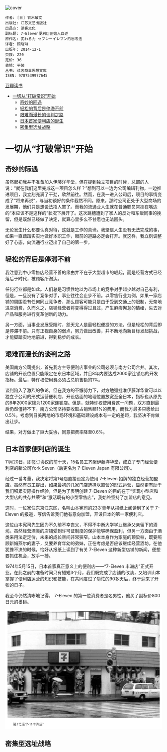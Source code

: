 ![cover](https://img3.doubanio.com/view/subject/s/public/s27882050.jpg)

    作者: [日] 铃木敏文
    出版社: 江苏文艺出版社
    出品方: 读客文化
    副标题: 7-Eleven便利店创始人自述
    原作名: 変わる力 セブンーイレブン的思考法
    译者: 顾晓琳
    出版年: 2014-12-1
    页数: 220
    定价: 36
    装帧: 平装
    丛书: 读客商业思想文库
    ISBN: 9787539977645

[豆瓣读书](https://book.douban.com/subject/26270679/)

- [一切从“打破常识”开始](#一切从打破常识开始)
  - [奇妙的际遇](#奇妙的际遇)
  - [轻松的背后是停滞不前](#轻松的背后是停滞不前)
  - [艰难而漫长的谈判之路](#艰难而漫长的谈判之路)
  - [日本首家便利店的诞生](#日本首家便利店的诞生)
  - [密集型选址战略](#密集型选址战略)

# 一切从“打破常识”开始
## 奇妙的际遇
虽然起初我并不准备加入伊藤洋华堂，但在提到独立项目的时候，总部的人说：“就在我们这里完成这一项目怎么样？”想到可以一边为公司编辑刊物，一边推进项目，我立刻充满了干劲，欣然前往。然而，在我一进入公司后，项目的事情变成了“将来再说”，与当初谈好的条件截然不同。原来，那时公司正处于大型商场的发展期，他们只是想设法招人罢了。而我的流通业人生就在普通职员常挂在嘴边的“本应该不是这样的”状况下展开了。这次跳槽遭到了家人的反对和东贩同事的挽留，但是既然已经做了决定，就算心里多么不甘愿也无法回头。

无论发生什么都要认真对待，这就是工作的真谛。我坚信人生没有无法完成的事，如果一直踏踏实实地做好本职工作，眼前的道路必定会打开。就这样，我立刻调整好了心态，向流通行业迈出了自己的第一步。

## 轻松的背后是停滞不前
我注意到中小零售店经营不善的缘由并不在于大型超市的崛起，而是经营方式已经落后于时代，被顾客所淘汰。

任何行业都是如此。人们总是习惯性地以为市场上的竞争对手越少越对自己有利，但是，一旦没有了竞争对手，事业往往会止步不前。以零售行业为例，如果一家店铺的周围没有任何同业竞争者，那么顾客可能只是由于受到交通上的限制，无奈地进店消费，久而久之，店铺经营者将变得得过且过，产生麻痹懈怠的情绪，失去对产品和服务进行变革创新的动力。

另一方面，当事业发展受阻时，怨天尤人是最轻松便捷的方法，但是轻松的背后即是停滞不前。只有正视自身的弱点，努力做出改善，并不断地向新目标发起挑战，才能脚踏实地地前进，得到稳步的成长。

## 艰难而漫长的谈判之路
美国南方公司提出，首先我方主导便利店事业的公司必须与南方公司合并。其次，店铺的开设位置只能限定在东日本区域，并且8年内要达成2000家连锁店的开发指标。最后，特许权使用费必须占总销售额的1%。

谈判陷入了激烈的争论，但在我方的不懈努力下，对方勉强批准伊藤洋华堂可以以独立子公司的形式运营便利店，开设店面的地理位置放宽至全日本，指标也从原先的8年2000家降为1200家连锁店。但是，就特许权使用费这一问题，双方直到最后仍然僵持不下。南方公司坚持要收取占销售额1%的费用，而我方最多只愿给出0.5%。考虑到日美两地的市场环境和基础建设成本有一定的差距，我坚决不肯做出让步。

结果，对方做出了巨大妥协，同意把费率降至0.6%。

## 日本首家便利店的诞生
11月20日，即签订协议的前十天，15名员工齐聚伊藤洋华堂，成立了专门经营便利店的新公司York Seven（后更名为 7-Eleven  Japan 有限公司）。

经过一番考量，我决定将第1号店直接设定为使用 7-Eleven 招牌的独立经营加盟店。虽然有员工提出，如果最初的几家门店选择以直营的形式运营，显然更有助于我们积累实际操作经验，但是为了表明创建 7-Eleven 的目的在于“实现小型店和大型店的共存共荣”和“激活既有的小型零售店”，我始终坚持了加盟店的意见。

这时，一位家住东京江东区，名叫山本宪司的23岁青年从报纸上阅读到了关于 7-Eleven 的报道，写信告诉我们他有意向加盟，开设日本的第一家便利店。

这位山本宪司先生因为不久前不幸丧父，不得不中断大学学业继承父亲留下的酒坊。虽然经营酒类的店铺受到许可证制度的保护能够确保盈利，但另一方面由于酒类采用法定定价，未来的成长空间非常狭窄。山本本身作为家庭的顶梁柱，既要照顾新婚燕尔的妻子，又要养育年幼的弟妹，正在考虑是否应该继续经营酒坊。在他犹豫不决的时候，恰好从报纸上读到了有关 7-Eleven 这种新型店铺的新闻，便想要抓住机会，放手一搏。

1974年5月15日，日本首家真正意义上的便利店——“7-Eleven 丰洲店”正式开业。在此之前的准备时间只有短短3个月，我们既完成了店铺的改装，又培训山本掌握了便利店运营的知识和技能，在共同度过了匆忙的90多天后，终于迎来了开张的日子。

我至今仍然清晰地记得， 7-Eleven 的第一位消费者是名男性，他买了副标价800日元的墨镜。

![](7Eleven01.png)

## 密集型选址战略


















































































































































































































































